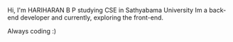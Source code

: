 Hi, I'm HARIHARAN B P 
studying CSE in Sathyabama University
Im a back-end developer and currently, exploring the front-end.

Always coding :)
